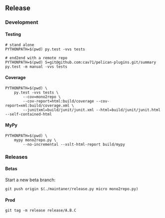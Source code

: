 ## Release

### Development

#### Testing
```
# stand alone
PYTHONPATH=$(pwd) py.test -vvs tests

# end2end with a remote repo
PYTHONPATH=$(pwd) S=git@github.com:cav71/pelican-plugins.git/summary py.test -m manual -vvs tests
```

#### Coverage
```
PYTHONPATH=$(pwd) \
    py.test -vvs tests \
        --cov=mono2repo \
        --cov-report=html:build/coverage --cov-report=xml:build/coverage.xml \
        --junitxml=build/junit/junit.xml --html=build/junit/junit.html --self-contained-html
```

#### MyPy
```
PYTHONPATH=$(pwd) \
    mypy mono2repo.py \
        --no-incremental --xslt-html-report build/mypy
```

### Releases

#### Betas
Start a new beta branch:
```
git push origin $(./maintaner/release.py micro mono2repo.py)
```

#### Prod
```
git tag -m release release/A.B.C
```

